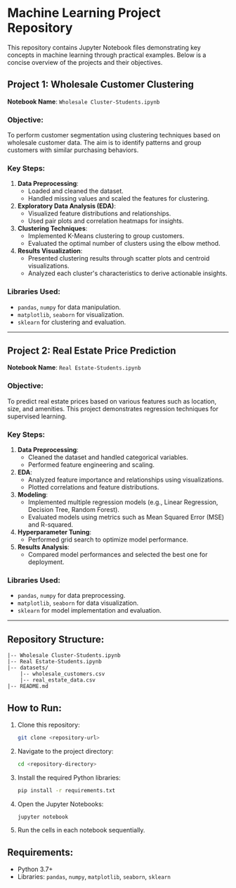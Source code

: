 # Machine Learning Project Repository

This repository contains Jupyter Notebook files demonstrating key concepts in machine learning through practical examples. Below is a concise overview of the projects and their objectives.

## Project 1: Wholesale Customer Clustering

**Notebook Name**: `Wholesale Cluster-Students.ipynb`

### Objective:
To perform customer segmentation using clustering techniques based on wholesale customer data. The aim is to identify patterns and group customers with similar purchasing behaviors.

### Key Steps:
1. **Data Preprocessing**:
   - Loaded and cleaned the dataset.
   - Handled missing values and scaled the features for clustering.
2. **Exploratory Data Analysis (EDA)**:
   - Visualized feature distributions and relationships.
   - Used pair plots and correlation heatmaps for insights.
3. **Clustering Techniques**:
   - Implemented K-Means clustering to group customers.
   - Evaluated the optimal number of clusters using the elbow method.
4. **Results Visualization**:
   - Presented clustering results through scatter plots and centroid visualizations.
   - Analyzed each cluster's characteristics to derive actionable insights.

### Libraries Used:
- `pandas`, `numpy` for data manipulation.
- `matplotlib`, `seaborn` for visualization.
- `sklearn` for clustering and evaluation.

---

## Project 2: Real Estate Price Prediction

**Notebook Name**: `Real Estate-Students.ipynb`

### Objective:
To predict real estate prices based on various features such as location, size, and amenities. This project demonstrates regression techniques for supervised learning.

### Key Steps:
1. **Data Preprocessing**:
   - Cleaned the dataset and handled categorical variables.
   - Performed feature engineering and scaling.
2. **EDA**:
   - Analyzed feature importance and relationships using visualizations.
   - Plotted correlations and feature distributions.
3. **Modeling**:
   - Implemented multiple regression models (e.g., Linear Regression, Decision Tree, Random Forest).
   - Evaluated models using metrics such as Mean Squared Error (MSE) and R-squared.
4. **Hyperparameter Tuning**:
   - Performed grid search to optimize model performance.
5. **Results Analysis**:
   - Compared model performances and selected the best one for deployment.

### Libraries Used:
- `pandas`, `numpy` for data preprocessing.
- `matplotlib`, `seaborn` for data visualization.
- `sklearn` for model implementation and evaluation.

---

## Repository Structure:
```
|-- Wholesale Cluster-Students.ipynb
|-- Real Estate-Students.ipynb
|-- datasets/
    |-- wholesale_customers.csv
    |-- real_estate_data.csv
|-- README.md
```

## How to Run:
1. Clone this repository:
   ```bash
   git clone <repository-url>
   ```
2. Navigate to the project directory:
   ```bash
   cd <repository-directory>
   ```
3. Install the required Python libraries:
   ```bash
   pip install -r requirements.txt
   ```
4. Open the Jupyter Notebooks:
   ```bash
   jupyter notebook
   ```
5. Run the cells in each notebook sequentially.

## Requirements:
- Python 3.7+
- Libraries: `pandas`, `numpy`, `matplotlib`, `seaborn`, `sklearn`

